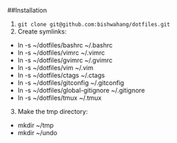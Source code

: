 ##Installation

1. `git clone git@github.com:bishwahang/dotfiles.git`
2. Create symlinks:
  -  ln -s ~/dotfiles/bashrc ~/.bashrc
  -  ln -s ~/dotfiles/vimrc ~/.vimrc
  -  ln -s ~/dotfiles/gvimrc ~/.gvimrc
  -  ln -s ~/dotfiles/vim ~/.vim
  -  ln -s ~/dotfiles/ctags ~/.ctags
  -  ln -s ~/dotfiles/gitconfig ~/.gitconfig
  -  ln -s ~/dotfiles/global-gitignore ~/.gitignore
  -  ln -s ~/dotfiles/tmux ~/.tmux
3. Make the tmp directory:
  -  mkdir ~/tmp
  -  mkdir ~/undo
